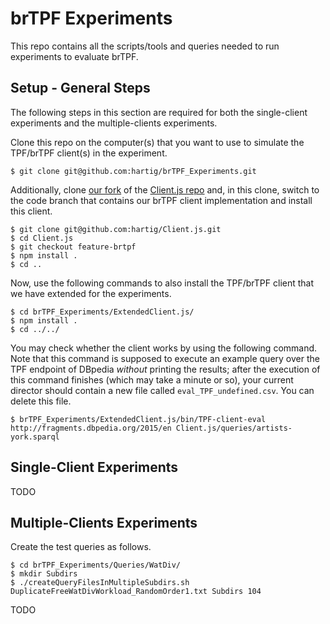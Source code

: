 # brTPF Experiments
This repo contains all the scripts/tools and queries needed to run experiments to evaluate brTPF.

## Setup - General Steps
The following steps in this section are required for both the single-client experiments and the multiple-clients experiments.

Clone this repo on the computer(s) that you want to use to simulate the TPF/brTPF client(s) in the experiment.
```
$ git clone git@github.com:hartig/brTPF_Experiments.git
```
Additionally, clone [our fork](https://github.com/hartig/Client.js) of the [Client.js repo](https://github.com/LinkedDataFragments/Client.js) and, in this clone, switch to the code branch that contains our brTPF client implementation and install this client.
```
$ git clone git@github.com:hartig/Client.js.git
$ cd Client.js
$ git checkout feature-brtpf
$ npm install .
$ cd ..
```
Now, use the following commands to also install the TPF/brTPF client that we have extended for the experiments.
```
$ cd brTPF_Experiments/ExtendedClient.js/
$ npm install .
$ cd ../../
```
You may check whether the client works by using the following command. Note that this command is supposed to execute an example query over the TPF endpoint of DBpedia *without* printing the results; after the execution of this command finishes (which may take a minute or so), your current director should contain a new file called `eval_TPF_undefined.csv`. You can delete this file.
```
$ brTPF_Experiments/ExtendedClient.js/bin/TPF-client-eval http://fragments.dbpedia.org/2015/en Client.js/queries/artists-york.sparql
```

## Single-Client Experiments

TODO

## Multiple-Clients Experiments

Create the test queries as follows.
```
$ cd brTPF_Experiments/Queries/WatDiv/
$ mkdir Subdirs
$ ./createQueryFilesInMultipleSubdirs.sh DuplicateFreeWatDivWorkload_RandomOrder1.txt Subdirs 104
```

TODO
